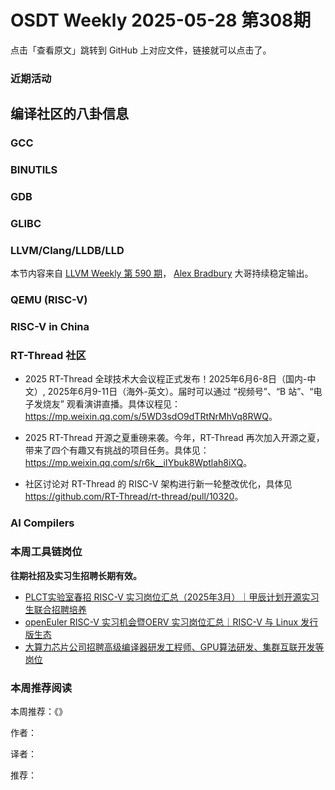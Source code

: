 # OSDT Weekly 2025-05-28 第308期

点击「查看原文」跳转到 GitHub 上对应文件，链接就可以点击了。

### 近期活动

## 编译社区的八卦信息

### GCC

### BINUTILS

### GDB

### GLIBC

### LLVM/Clang/LLDB/LLD

本节内容来自 [LLVM Weekly 第 590 期](http://llvmweekly.org/issue/590)，
[Alex Bradbury](https://www.linkedin.com/in/alex-bradbury/) 大哥持续稳定输出。

### QEMU (RISC-V)

### RISC-V in China

### RT-Thread 社区

- 2025 RT-Thread 全球技术大会议程正式发布！2025年6月6-8日（国内-中文）, 2025年6月9-11日（海外-英文）。届时可以通过 “视频号”、“B 站”、“电子发烧友” 观看演讲直播。具体议程见：<https://mp.weixin.qq.com/s/5WD3sdO9dTRtNrMhVq8RWQ>。

- 2025 RT-Thread 开源之夏重磅来袭。今年，RT-Thread 再次加入开源之夏，带来了四个有趣又有挑战的项目任务。具体见：<https://mp.weixin.qq.com/s/r6k__iIYbuk8Wptlah8iXQ>。

- 社区讨论对 RT-Thread 的 RISC-V 架构进行新一轮整改优化，具体见 <https://github.com/RT-Thread/rt-thread/pull/10320>。

### AI Compilers

### 本周工具链岗位

**往期社招及实习生招聘长期有效。**

- [PLCT实验室春招 RISC-V 实习岗位汇总（2025年3月）｜甲辰计划开源实习生联合招聘培养](https://mp.weixin.qq.com/s/no5v_YeGI3LUE7mYv5wUpQ)
- [openEuler RISC-V 实习机会暨OERV 实习岗位汇总｜RISC-V 与 Linux 发行版生态](https://mp.weixin.qq.com/s/87XEhORtte_iTTZqjinX2g)
- [大算力芯片公司招聘高级编译器研发工程师、GPU算法研发、集群互联开发等岗位](https://mp.weixin.qq.com/s/ONoNJ5jZmL794AdtlHrDuQ)

### 本周推荐阅读

本周推荐：《》

作者：

译者：

推荐：
